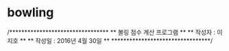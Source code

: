 # bowling
/*********************************
**   볼링 점수 계산 프로그램    **
**   작성자 : 이지호            **
**   작성일 : 2016년 4월 30일   **
*********************************/

